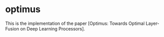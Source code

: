 # optimus
This is the implementation of the paper [Optimus: Towards Optimal Layer-Fusion on Deep Learning Processors]. 
